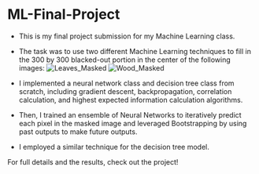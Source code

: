 # ML-Final-Project

- This is my final project submission for my Machine Learning class. 
- The task was to use two different Machine Learning techniques to fill in the 300 by 300 blacked-out portion in the center of the following images:
![Leaves_Masked](https://user-images.githubusercontent.com/73044725/210176749-2575e4b0-3b60-4ce5-bbb8-101a4f3f4328.jpg)
![Wood_Masked](https://user-images.githubusercontent.com/73044725/210176763-3b6a1929-8346-43b9-bea7-b431d0d00189.jpg)

- I implemented a neural network class and decision tree class from scratch, including gradient descent, backpropagation, correlation calculation, and highest expected information calculation algorithms.
- Then, I trained an ensemble of Neural Networks to iteratively predict each pixel in the masked image and leveraged Bootstrapping by using past outputs to make future outputs.
- I employed a similar technique for the decision tree model.

For full details and the results, check out the project!
